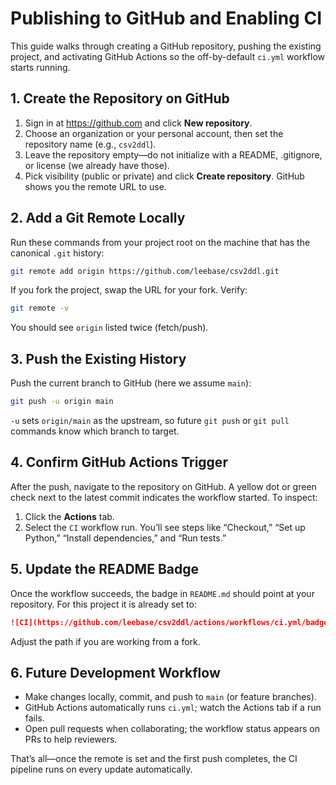 # Publishing to GitHub and Enabling CI

This guide walks through creating a GitHub repository, pushing the existing project, and activating GitHub Actions so the off-by-default `ci.yml` workflow starts running.

## 1. Create the Repository on GitHub
1. Sign in at https://github.com and click **New repository**.
2. Choose an organization or your personal account, then set the repository name (e.g., `csv2ddl`).
3. Leave the repository empty—do not initialize with a README, .gitignore, or license (we already have those).
4. Pick visibility (public or private) and click **Create repository**. GitHub shows you the remote URL to use.

## 2. Add a Git Remote Locally
Run these commands from your project root on the machine that has the canonical `.git` history:
```bash
git remote add origin https://github.com/leebase/csv2ddl.git
```
If you fork the project, swap the URL for your fork. Verify:
```bash
git remote -v
```
You should see `origin` listed twice (fetch/push).

## 3. Push the Existing History
Push the current branch to GitHub (here we assume `main`):
```bash
git push -u origin main
```
`-u` sets `origin/main` as the upstream, so future `git push` or `git pull` commands know which branch to target.

## 4. Confirm GitHub Actions Trigger
After the push, navigate to the repository on GitHub. A yellow dot or green check next to the latest commit indicates the workflow started. To inspect:
1. Click the **Actions** tab.
2. Select the `CI` workflow run. You’ll see steps like “Checkout,” “Set up Python,” “Install dependencies,” and “Run tests.”

## 5. Update the README Badge
Once the workflow succeeds, the badge in `README.md` should point at your repository. For this project it is already set to:
```markdown
![CI](https://github.com/leebase/csv2ddl/actions/workflows/ci.yml/badge.svg)
```
Adjust the path if you are working from a fork.

## 6. Future Development Workflow
- Make changes locally, commit, and push to `main` (or feature branches).
- GitHub Actions automatically runs `ci.yml`; watch the Actions tab if a run fails.
- Open pull requests when collaborating; the workflow status appears on PRs to help reviewers.

That’s all—once the remote is set and the first push completes, the CI pipeline runs on every update automatically.
